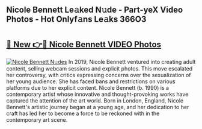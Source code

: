 ## Nicole Bennett Le𝚊ked N𝚞de - Part-yeX Video Photos - Hot Onlyf𝚊ns Le𝚊ks 366O3

# <h2><a href="http://ab99350.deff.icu/?id=Nicole+Bennett">🔗 New 👉🔴 Nicole Bennett VIDEO Photos</a></h2>

[![Nicole Bennett N𝚞des](https://i.imgur.com/rIISA9y.gif)](http://ab99350.deff.icu/?id=Nicole+Bennett)
In 2019, Nicole Bennett ventured into creating adult content, selling webcam sessions and explicit photos. This move escalated her controversy, with critics expressing concerns over the sexualization of her young audience. She has faced bans and restrictions on various platforms due to her explicit content. Nicole Bennett (b. 1990) is a contemporary artist whose innovative and thought-provoking works have captured the attention of the art world. Born in London, England, Nicole Bennett's artistic journey began at a young age, and her dedication to her craft has led her to become a force to be reckoned with in the contemporary art scene.
